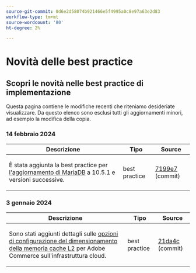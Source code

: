 ```yaml
---
source-git-commit: 0d6e2d58074b921466e5f4995a0c8e97a63e2d83
workflow-type: tm+mt
source-wordcount: '80'
ht-degree: 2%

---
```

# Novità delle best practice

## Scopri le novità nelle best practice di implementazione

Questa pagina contiene le modifiche recenti che riteniamo desideriate visualizzare. Da questo elenco sono esclusi tutti gli aggiornamenti minori, ad esempio la modifica della copia.

### 14 febbraio 2024

<table style="table-layout:auto;">
  <thead>
    <tr>
      <th>Descrizione</th>
      <th>Tipo</th>
      <th>Source</th>
    </tr>
  </thead>
  <tbody>
    <tr>
      <td><p>È stata aggiunta la best practice per <a href="https://experienceleague.adobe.com/docs/commerce-operations/implementation-playbook/best-practices/maintenance/mariadb-upgrade.html">l'aggiornamento di MariaDB</a> a 10.5.1 e versioni successive.</p>
</td>
      <td>best practice</td>
      <td><a href="https://github.com/AdobeDocs/commerce-operations.en/commit/7199e74f82cef6dd682f5e240ee2b6fc56da18c8">7199e7</a> (commit)</td>
    </tr>
  </tbody>
</table><!-- date_group -->

### 3 gennaio 2024

<table style="table-layout:auto;">
  <thead>
    <tr>
      <th>Descrizione</th>
      <th>Tipo</th>
      <th>Source</th>
    </tr>
  </thead>
  <tbody>
    <tr>
      <td><p>Sono stati aggiunti dettagli sulle <a href="https://experienceleague.adobe.com/docs/commerce-operations/implementation-playbook/best-practices/planning/redis-service-configuration.html">opzioni di configurazione del dimensionamento della memoria cache L2</a> per Adobe Commerce sull'infrastruttura cloud.</p>
</td>
      <td>best practice</td>
      <td><a href="https://github.com/AdobeDocs/commerce-operations.en/commit/21da4c22744dbb3b27b0dbe184b946788748a52e">21da4c</a> (commit)</td>
    </tr>
  </tbody>
</table><!-- date_group --><!-- month_group --><!-- year_group -->
